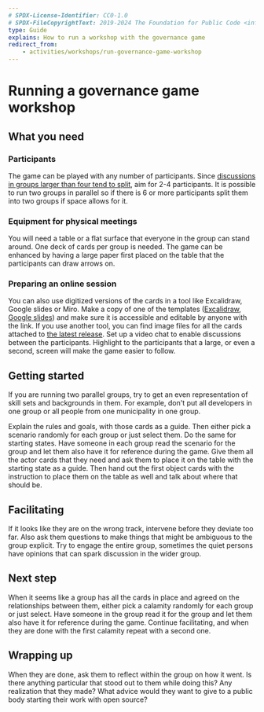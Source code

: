 ```yaml
---
# SPDX-License-Identifier: CC0-1.0
# SPDX-FileCopyrightText: 2019-2024 The Foundation for Public Code <info@publiccode.net>
type: Guide
explains: How to run a workshop with the governance game
redirect_from:
    - activities/workshops/run-governance-game-workshop
---
```


# Running a governance game workshop

## What you need

### Participants

The game can be played with any number of participants.
Since [discussions in groups larger than four tend to split](https://doi.org/10.1016/j.evolhumbehav.2016.05.005), aim for 2-4 participants.
It is possible to run two groups in parallel so if there is 6 or more participants split them into two groups if space allows for it.

### Equipment for physical meetings

You will need a table or a flat surface that everyone in the group can stand around.
One deck of cards per group is needed.
The game can be enhanced by having a large paper first placed on the table that the participants can draw arrows on.

### Preparing an online session

You can also use digitized versions of the cards in a tool like Excalidraw, Google slides or Miro.
Make a copy of one of the templates ([Excalidraw](https://files.publiccode.net/nextcloud/index.php/s/governance-workshop-template), [Google slides](https://docs.google.com/presentation/d/1irBjBKMPNsNkGTFNjk4thYizDYrqYfgBJZTdj1hw19c/edit?usp=sharing)) and make sure it is accessible and editable by anyone with the link.
If you use another tool, you can find image files for all the cards attached to [the latest release](https://github.com/publiccodenet/governance-game/releases/latest).
Set up a video chat to enable discussions between the participants.
Highlight to the participants that a large, or even a second, screen will make the game easier to follow.

## Getting started

If you are running two parallel groups, try to get an even representation of skill sets and backgrounds in them.
For example, don't put all developers in one group or all people from one municipality in one group.

Explain the rules and goals, with those cards as a guide.
Then either pick a scenario randomly for each group or just select them.
Do the same for starting states.
Have someone in each group read the scenario for the group and let them also have it for reference during the game.
Give them all the actor cards that they need and ask them to place it on the table with the starting state as a guide.
Then hand out the first object cards with the instruction to place them on the table as well and talk about where that should be.

## Facilitating

If it looks like they are on the wrong track, intervene before they deviate too far.
Also ask them questions to make things that might be ambiguous to the group explicit.
Try to engage the entire group, sometimes the quiet persons have opinions that can spark discussion in the wider group.

## Next step

When it seems like a group has all the cards in place and agreed on the relationships between them, either pick a calamity randomly for each group or just select.
Have someone in the group read it for the group and let them also have it for reference during the game.
Continue facilitating, and when they are done with the first calamity repeat with a second one.

## Wrapping up

When they are done, ask them to reflect within the group on how it went.
Is there anything particular that stood out to them while doing this? Any realization that they made?
What advice would they want to give to a public body starting their work with open source?
